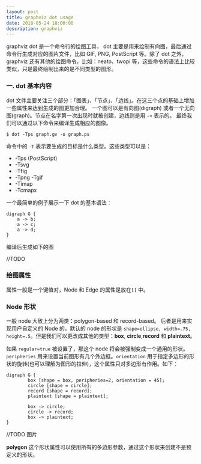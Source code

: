 ```yaml
---
layout: post
title: graphviz dot usage
date: 2018-05-24 18:00:00
description: graphviz
---
```


graphviz dot 是一个命令行的绘图工具， dot 主要是用来绘制有向图，最后通过命令行生成对应的图片文件，比如 GIF, PNG, PostScript 等。除了 dot 之外，graphviz 还有其他的绘图命令，比如：neato、twopi 等，这些命令的语法上比较类似，只是最终绘制出来的是不同类型的图形。

### 一. dot 基本内容

dot 文件主要关注三个部分：「图表」、「节点」、「边线」。在这三个点的基础上增加一些属性来达到生成的图更加合理。 一个图可以是有向图(digraph) 或者一个无向图(graph)。节点在名字第一次出现时就被创建，边线则是用 `->` 表示的。 最终我们可以通过以下命令来编译生成相应的图像。

```shell
$ dot -Tps graph.gv -o graph.ps
```

命令中的 `-T` 表示要生成的目标是什么类型。这些类型可以是：

+ -Tps (PostScript)
+ -Tsvg
+ -Tfig
+ -Tpng -Tgif
+ -Timap
+ -Tcmapx

一个最简单的例子展示一下 dot 的基本语法：

```graphviz
digraph G {
    a -> b;
    a -> c;
    a -> d;
}
```
编译后生成如下的图

//TODO

### 绘图属性
属性一般是一个键值对，Node 和 Edge 的属性是放在`[]` 中。

### Node 形状

一般 node 大致上分为两类：polygon-based 和 record-based。 后者是用来实现用户自定义的 Node 的。默认的 node 的形状是 `shape=ellipse, width=.75, height=.5`。但是我们可以更改成其他的类型：**box**, **circle**,**record** 和 **plaintext**。

如果 `regular=true` 被设置了，那这个 node 将会被强制变成一个通用的形状。`peripheries` 用来设置当前图形有几个外边框。`orientation` 用于指定多边形的形状的旋转(也可以理解为图形的拉伸)，这个属性只对多边形有作用。如下：

```graphviz
digraph G {
        box [shape = box, peripheries=2, orientation = 45];
        circle [shape = circle];
        record [shape = record];
        plaintext [shape = plaintext];

        box -> circle;
        circle -> record;
        box -> plaintext;
}
```

//TODO 图片

**polygon** 这个形状属性可以使用所有的多边形参数，通过这个形状来创建不是预定义的形状。